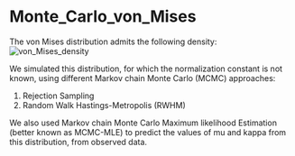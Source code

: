 # Monte_Carlo_von_Mises
The von Mises distribution admits the following density: ![von_Mises_density](https://i.imgur.com/yWeeFVl.png)

We simulated this distribution, for which the normalization constant is not known, using different Markov chain Monte Carlo (MCMC) approaches: 
1) Rejection Sampling
2) Random Walk Hastings-Metropolis (RWHM)

We also used Markov chain Monte Carlo Maximum likelihood Estimation (better known as MCMC-MLE) to predict the values of mu and kappa from this distribution, from observed data.
